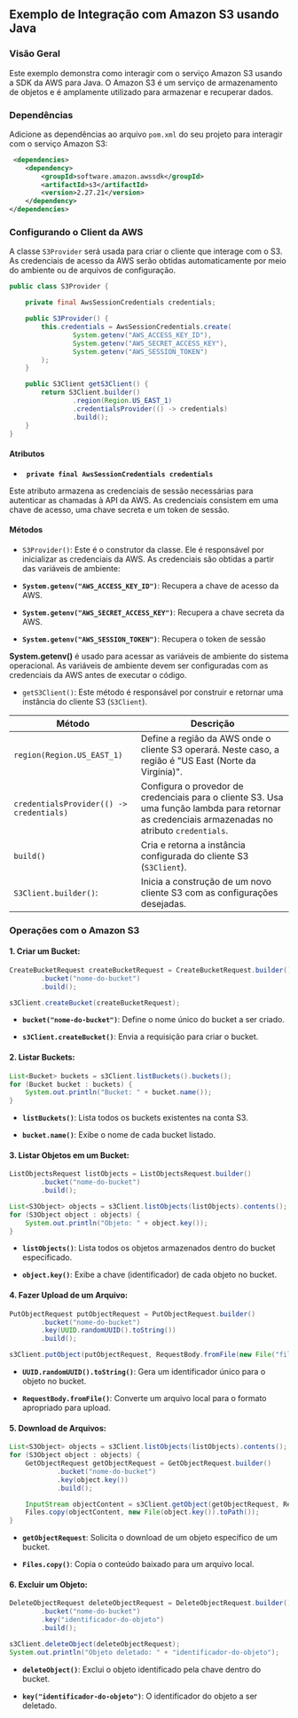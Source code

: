 ## Exemplo de Integração com Amazon S3 usando Java

### Visão Geral

Este exemplo demonstra como interagir com o serviço Amazon S3 usando a SDK da AWS para Java. O Amazon S3 é um serviço de armazenamento de objetos e é amplamente utilizado para armazenar e recuperar dados.

### Dependências

Adicione as dependências ao arquivo `pom.xml` do seu projeto para interagir com o serviço Amazon S3:

```xml
 <dependencies>
    <dependency>
        <groupId>software.amazon.awssdk</groupId>
        <artifactId>s3</artifactId>
        <version>2.27.21</version>
    </dependency>
</dependencies>
```

### Configurando o Client da AWS

A classe `S3Provider` será usada para criar o cliente que interage com o S3. As credenciais de acesso da AWS serão obtidas automaticamente por meio do ambiente ou de arquivos de configuração.

```java
public class S3Provider {

    private final AwsSessionCredentials credentials;

    public S3Provider() {
        this.credentials = AwsSessionCredentials.create(
                System.getenv("AWS_ACCESS_KEY_ID"),
                System.getenv("AWS_SECRET_ACCESS_KEY"),
                System.getenv("AWS_SESSION_TOKEN")
        );
    }

    public S3Client getS3Client() {
        return S3Client.builder()
                .region(Region.US_EAST_1)
                .credentialsProvider(() -> credentials)
                .build();
    }
}

```

#### Atributos

- **` private final AwsSessionCredentials credentials`**

Este atributo armazena as credenciais de sessão necessárias para autenticar as chamadas à API da AWS. As credenciais
consistem em uma chave de acesso, uma chave secreta e um token de sessão.

#### Métodos

- `S3Provider()`: Este é o construtor da classe. Ele é responsável por inicializar as credenciais da AWS. As credenciais são obtidas a partir das variáveis de ambiente:


- **`System.getenv("AWS_ACCESS_KEY_ID")`**: Recupera a chave de acesso da AWS.


- **`System.getenv("AWS_SECRET_ACCESS_KEY")`**: Recupera a chave secreta da AWS.


- **`System.getenv("AWS_SESSION_TOKEN")`**: Recupera o token de sessão

**System.getenv()** é usado para acessar as variáveis de ambiente do sistema operacional. As variáveis de ambiente devem ser configuradas com as credenciais da AWS antes de executar o código.


- `getS3Client()`: Este método é responsável por construir e retornar uma instância do cliente S3 (`S3Client`).

| Método                                   | Descrição                                                                                                     |
|------------------------------------------|---------------------------------------------------------------------------------------------------------------|
| `region(Region.US_EAST_1)`               | Define a região da AWS onde o cliente S3 operará. Neste caso, a região é "US East (Norte da Virgínia)".       |
| `credentialsProvider(() -> credentials)` | Configura o provedor de credenciais para o cliente S3. Usa uma função lambda para retornar as credenciais armazenadas no atributo `credentials`. |
| `build()`                                | Cria e retorna a instância configurada do cliente S3 (`S3Client`).                                            |
|`S3Client.builder()`:                     | Inicia a construção de um novo cliente S3 com as configurações desejadas.                                     |

### Operações com o Amazon S3


#### 1. Criar um Bucket:

```java
CreateBucketRequest createBucketRequest = CreateBucketRequest.builder()
        .bucket("nome-do-bucket")
        .build();

s3Client.createBucket(createBucketRequest);
```

- **`bucket("nome-do-bucket")`**: Define o nome único do bucket a ser criado.


- **`s3Client.createBucket()`**: Envia a requisição para criar o bucket.

#### 2. Listar Buckets:

```java
List<Bucket> buckets = s3Client.listBuckets().buckets();
for (Bucket bucket : buckets) {
    System.out.println("Bucket: " + bucket.name());
}
```

- **`listBuckets()`**: Lista todos os buckets existentes na conta S3.


- **`bucket.name()`**: Exibe o nome de cada bucket listado.

#### 3. Listar Objetos em um Bucket:

```java
ListObjectsRequest listObjects = ListObjectsRequest.builder()
        .bucket("nome-do-bucket")
        .build();

List<S3Object> objects = s3Client.listObjects(listObjects).contents();
for (S3Object object : objects) {
    System.out.println("Objeto: " + object.key());
}
```

- **`listObjects()`**: Lista todos os objetos armazenados dentro do bucket especificado.


- **`object.key()`**: Exibe a chave (identificador) de cada objeto no bucket.

#### 4. Fazer Upload de um Arquivo:

```java
PutObjectRequest putObjectRequest = PutObjectRequest.builder()
        .bucket("nome-do-bucket")
        .key(UUID.randomUUID().toString()) 
        .build();

s3Client.putObject(putObjectRequest, RequestBody.fromFile(new File("file.txt")));
```

- **`UUID.randomUUID().toString()`**: Gera um identificador único para o objeto no bucket.


- **`RequestBody.fromFile()`**: Converte um arquivo local para o formato apropriado para upload.

#### 5. Download de Arquivos:

```java
List<S3Object> objects = s3Client.listObjects(listObjects).contents();
for (S3Object object : objects) {
    GetObjectRequest getObjectRequest = GetObjectRequest.builder()
            .bucket("nome-do-bucket")
            .key(object.key())
            .build();

    InputStream objectContent = s3Client.getObject(getObjectRequest, ResponseTransformer.toInputStream());
    Files.copy(objectContent, new File(object.key()).toPath());
}
```

- **`getObjectRequest`**: Solicita o download de um objeto específico de um bucket.


- **`Files.copy()`**: Copia o conteúdo baixado para um arquivo local.

#### 6. Excluir um Objeto:

```java
DeleteObjectRequest deleteObjectRequest = DeleteObjectRequest.builder()
        .bucket("nome-do-bucket")
        .key("identificador-do-objeto")
        .build();

s3Client.deleteObject(deleteObjectRequest);
System.out.println("Objeto deletado: " + "identificador-do-objeto");
```

- **`deleteObject()`**: Exclui o objeto identificado pela chave dentro do bucket.


- **`key("identificador-do-objeto")`**: O identificador do objeto a ser deletado.
